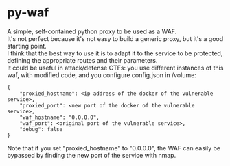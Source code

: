 # py-waf

A simple, self-contained python proxy to be used as a WAF. <br>
It's not perfect because it's not easy to build a generic proxy, but it's a good starting point. <br>
I think that the best way to use it is to adapt it to the service to be protected, defining the appropriate routes and their parameters. <br>
It could be useful in attack/defense CTFs: you use different instances of this waf, with modified code, and you configure config.json in /volume: <br>

```
{
	"proxied_hostname": <ip address of the docker of the vulnerable service>,
	"proxied_port": <new port of the docker of the vulnerable service>,
	"waf_hostname": "0.0.0.0",
	"waf_port": <original port of the vulnerable service>,
	"debug": false
}
```

Note that if you set "proxied_hostname" to "0.0.0.0", the WAF can easily be bypassed by finding the new port of the service with nmap. <br>
